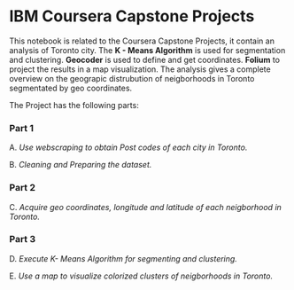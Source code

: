 # IBM Coursera Capstone Projects 
This notebook is related to the Coursera Capstone Projects, it contain an analysis of Toronto city. The **K - Means Algorithm** is used for segmentation and clustering. **Geocoder** is used to define and get coordinates. **Folium** to project the results in a map visualization. The analysis gives a complete overview on the geograpic distrubution of neigborhoods in Toronto segmentated by geo coordinates. 

The Project has the following parts:

### Part 1
A. *Use webscraping to obtain Post codes of each city in Toronto.*

B. *Cleaning and Preparing the dataset.*
### Part 2
C. *Acquire geo coordinates, longitude and latitude of each neigborhood in Toronto.* 
### Part 3
D. *Execute K- Means Algorithm for segmenting and clustering.*

E. *Use a map to visualize colorized clusters of neigborhoods in Toronto.*  
